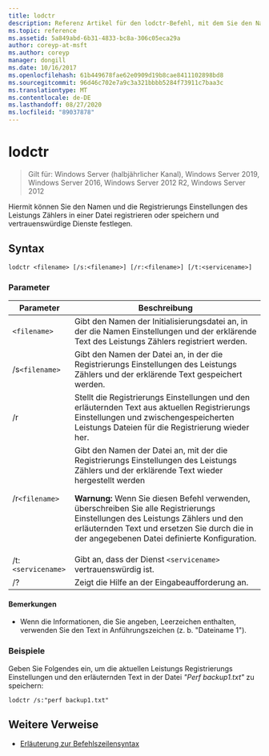 ```yaml
---
title: lodctr
description: Referenz Artikel für den lodctr-Befehl, mit dem Sie den Namen und die Registrierungs Einstellungen des Leistungs Zählers in einer Datei registrieren oder speichern und vertrauenswürdige Dienste festlegen können.
ms.topic: reference
ms.assetid: 5a849abd-6b31-4833-bc8a-306c05eca29a
author: coreyp-at-msft
ms.author: coreyp
manager: dongill
ms.date: 10/16/2017
ms.openlocfilehash: 61b449678fae62e0909d19b8cae8411102898bd8
ms.sourcegitcommit: 96d46c702e7a9c3a321bbbb5284f73911c7baa3c
ms.translationtype: MT
ms.contentlocale: de-DE
ms.lasthandoff: 08/27/2020
ms.locfileid: "89037878"
---
```

# <a name="lodctr"></a>lodctr

> Gilt für: Windows Server (halbjährlicher Kanal), Windows Server 2019, Windows Server 2016, Windows Server 2012 R2, Windows Server 2012

Hiermit können Sie den Namen und die Registrierungs Einstellungen des Leistungs Zählers in einer Datei registrieren oder speichern und vertrauenswürdige Dienste festlegen.

## <a name="syntax"></a>Syntax

```
lodctr <filename> [/s:<filename>] [/r:<filename>] [/t:<servicename>]
```

### <a name="parameters"></a>Parameter

| Parameter | Beschreibung |
| --------- | ----------- |
| `<filename>` | Gibt den Namen der Initialisierungsdatei an, in der die Namen Einstellungen und der erklärende Text des Leistungs Zählers registriert werden. |
| /s`<filename>` | Gibt den Namen der Datei an, in der die Registrierungs Einstellungen des Leistungs Zählers und der erklärende Text gespeichert werden. |
| /r | Stellt die Registrierungs Einstellungen und den erläuternden Text aus aktuellen Registrierungs Einstellungen und zwischengespeicherten Leistungs Dateien für die Registrierung wieder her. |
| /r`<filename>` | Gibt den Namen der Datei an, mit der die Registrierungs Einstellungen des Leistungs Zählers und der erklärende Text wieder hergestellt werden<p>**Warnung:** Wenn Sie diesen Befehl verwenden, überschreiben Sie alle Registrierungs Einstellungen des Leistungs Zählers und den erläuternden Text und ersetzen Sie durch die in der angegebenen Datei definierte Konfiguration. |
| /t:`<servicename>` | Gibt an, dass der Dienst `<servicename>` vertrauenswürdig ist. |
| /? | Zeigt die Hilfe an der Eingabeaufforderung an. |

#### <a name="remarks"></a>Bemerkungen

- Wenn die Informationen, die Sie angeben, Leerzeichen enthalten, verwenden Sie den Text in Anführungszeichen (z. b. "Dateiname 1").

### <a name="examples"></a>Beispiele

Geben Sie Folgendes ein, um die aktuellen Leistungs Registrierungs Einstellungen und den erläuternden Text in der Datei *"Perf backup1.txt"* zu speichern:

```
lodctr /s:"perf backup1.txt"
```

## <a name="additional-references"></a>Weitere Verweise

- [Erläuterung zur Befehlszeilensyntax](command-line-syntax-key.md)
